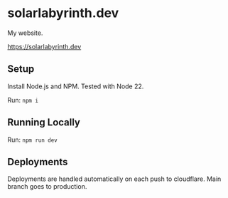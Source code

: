 # solarlabyrinth.dev

My website.

https://solarlabyrinth.dev

## Setup

Install Node.js and NPM. Tested with Node 22.

Run: `npm i`

## Running Locally

Run: `npm run dev`

## Deployments

Deployments are handled automatically on each push to cloudflare. Main branch goes to production.

